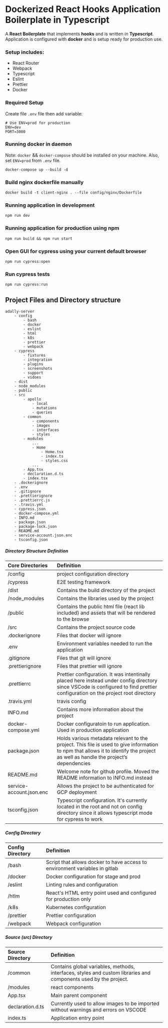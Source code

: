 # Dockerized React Hooks Application Boilerplate in Typescript

A **React Boilerplate** that implements **hooks** and is written in **Typescript**.
Application is configured with **docker** and is setup ready for production use.

### Setup includes:

- React Router
- Webpack
- Typescript
- Eslint
- Prettier
- Docker

### Required Setup

Create file `.env` file then add variable:

```
# Use ENV=prod for production
ENV=dev
PORT=3000
```

### Running docker in daemon

Note: `docker` && `docker-compose` should be installed on your machine.
Also, set `ENV=prod` from `.env` file.

```
docker-compose up --build -d
```

### Build nginx dockerfile manually

```
docker build -t client-nginx . --file config/nginx/Dockerfile
```

### Running application in development

```
npm run dev
```

### Running application for production using npm

```
npm run build && npm run start
```

### Open GUI for cypress using your current default browser

```
npm run cypress:open
```

### Run cypress tests

```
npm run cypress:run
```

## Project Files and Directory structure
```
adally-server
    - config
        - bash
        - docker
        - eslint
        - html
        - k8s
        - prettier
        - webpack
    - cypress
        - fixtures
        - integration
        - plugins
        - screenshots
        - support
        - vidoes
    - dist
    - node_modules
    - public
    - src
        - apollo
            - local
            - mutations
            - queries
        - common
            - components
            - images
            - interfaces
            - styles
        - modules
            ...
            - Home
                - Home.tsx
                - index.ts
                - styles.css
            ...
        - App.tsx
        - declaration.d.ts
        - index.tsx
    - .dockerignore
    - .env
    - .gitignore
    - .prettierignore
    - .prettierrc.js
    - .travis.yml
    - cypress.json
    - docker-compose.yml
    - INFO.md
    - package.json
    - package-lock.json
    - README.md
    - service-account.json.enc
    - tsconfig.json
```

##### Directory Structure Definition
  
| Core Directories | Definition  |
| :--------------- | :---------- |
| /config          | project configuration directory |
| /cypress         | E2E testing framework |
| /dist            | Contains the build directory of the project |
| /node_modules    | Contains the libraries used by the project |
| /public          | Contains the public html file (react lib included) and assets that will be rendered to the browse |
| /src             | Contains the project source code |
| .dockerignore    | Files that docker will ignore |
| .env             | Environment variables needed to run the application |
| .gitignore       | Files that git will ignore |
| .prettierignore  | Files that prettier will ignore |
| .prettierrc      | Prettier configuration. It was intentinally placed here instead under config directory since VSCode is configured to find prettier configuration on the project root directory | 
| .travis.yml      | travis config |
| INFO.md          | Contains more information about the project |
| docker-compose.yml | Docker configuratoin to run application. Used in production application |
| package.json     | Holds various metadata relevant to the project. This file is used to give information to npm that allows it to identify the project as well as handle the project’s dependencies |
| README.md        | Welcome note for github profile. Moved the README information to INFO.md instead  |
| service-account.json.enc | Allows the project to be authenticated for GCP deployment  |
| tsconfig.json    | Typescript configuration. It's currently located in the root and not on config directory since it allows typescript mode for cypress to work |

##### Config Directory
| Config Directory | Definition   |
| :--------------- | :----------  |
| /bash            | Script that allows docker to have access to environment variables in gitlab |
| /docker          | Docker configuration for stage and prod |
| /eslint          | Linting rules and configuration |
| /htlm            | React's HTML entry point used and configured for production only |
| /k8s             | Kubernetes configuration |
| /prettier        | Prettier configuration |
| /webpack         | Webpack configuration |

##### Source (src) Directory

| Source Directory | Definition  |
| :--------------- | :---------- |
| /common          | Contains global variables, methods, interfaces, styles and custom libraries and components used by the project. |
| /modules         | react components |
| App.tsx          | Main parent component |
| declaration.d.ts | Currently used to allow images to be imported without warnings and errors on VSCODE |
| index.ts         | Application entry point |

